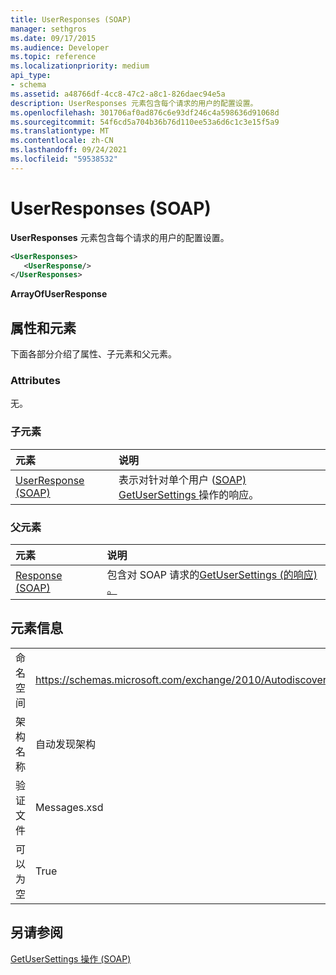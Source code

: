 ```yaml
---
title: UserResponses (SOAP)
manager: sethgros
ms.date: 09/17/2015
ms.audience: Developer
ms.topic: reference
ms.localizationpriority: medium
api_type:
- schema
ms.assetid: a48766df-4cc8-47c2-a8c1-826daec94e5a
description: UserResponses 元素包含每个请求的用户的配置设置。
ms.openlocfilehash: 301706af0ad876c6e93df246c4a598636d91068d
ms.sourcegitcommit: 54f6cd5a704b36b76d110ee53a6d6c1c3e15f5a9
ms.translationtype: MT
ms.contentlocale: zh-CN
ms.lasthandoff: 09/24/2021
ms.locfileid: "59538532"
---
```

# <a name="userresponses-soap"></a>UserResponses (SOAP)

**UserResponses** 元素包含每个请求的用户的配置设置。 
  
```XML
<UserResponses>
   <UserResponse/>
</UserResponses>
```

 **ArrayOfUserResponse**
## <a name="attributes-and-elements"></a>属性和元素

下面各部分介绍了属性、子元素和父元素。
  
### <a name="attributes"></a>Attributes

无。
  
### <a name="child-elements"></a>子元素

|**元素**|**说明**|
|:-----|:-----|
|[UserResponse (SOAP)](userresponse-soap.md) <br/> |表示对针对单个用户 ([SOAP) GetUserSettings ](getusersettings-operation-soap.md) 操作的响应。  <br/> |
   
### <a name="parent-elements"></a>父元素

|**元素**|**说明**|
|:-----|:-----|
|[Response (SOAP)](response-soap.md) <br/> |包含对 SOAP 请求的[GetUserSettings (的响应) 。](getusersettings-operation-soap.md)  <br/> |
   
## <a name="element-information"></a>元素信息

|||
|:-----|:-----|
|命名空间  <br/> |https://schemas.microsoft.com/exchange/2010/Autodiscover  <br/> |
|架构名称  <br/> |自动发现架构  <br/> |
|验证文件  <br/> |Messages.xsd  <br/> |
|可以为空  <br/> |True  <br/> |
   
## <a name="see-also"></a>另请参阅



[GetUserSettings 操作 (SOAP)](getusersettings-operation-soap.md)

